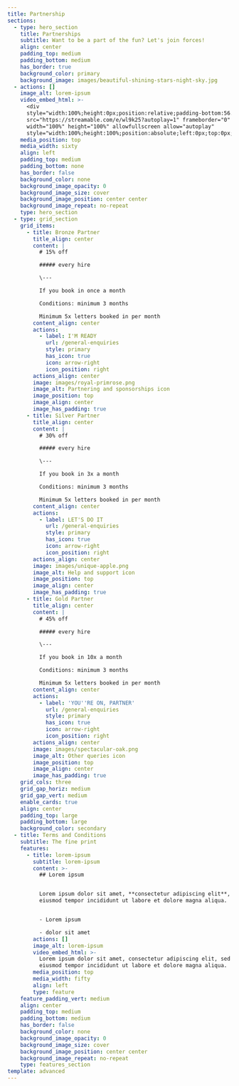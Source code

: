 ```yaml
---
title: Partnership
sections:
  - type: hero_section
    title: Partnerships
    subtitle: Want to be a part of the fun? Let's join forces!
    align: center
    padding_top: medium
    padding_bottom: medium
    has_border: true
    background_color: primary
    background_image: images/beautiful-shining-stars-night-sky.jpg
  - actions: []
    image_alt: lorem-ipsum
    video_embed_html: >-
      <div
      style="width:100%;height:0px;position:relative;padding-bottom:56.250%;"><iframe
      src="https://streamable.com/e/wl9k25?autoplay=1" frameborder="0"
      width="100%" height="100%" allowfullscreen allow="autoplay"
      style="width:100%;height:100%;position:absolute;left:0px;top:0px;overflow:hidden;"></iframe></div>
    media_position: top
    media_width: sixty
    align: left
    padding_top: medium
    padding_bottom: none
    has_border: false
    background_color: none
    background_image_opacity: 0
    background_image_size: cover
    background_image_position: center center
    background_image_repeat: no-repeat
    type: hero_section
  - type: grid_section
    grid_items:
      - title: Bronze Partner
        title_align: center
        content: |
          # 15% off

          ##### every hire

          \---

          If you book in once a month

          Conditions: minimum 3 months

          Minimum 5x letters booked in per month
        content_align: center
        actions:
          - label: I'M READY
            url: /general-enquiries
            style: primary
            has_icon: true
            icon: arrow-right
            icon_position: right
        actions_align: center
        image: images/royal-primrose.png
        image_alt: Partnering and sponsorships icon
        image_position: top
        image_align: center
        image_has_padding: true
      - title: Silver Partner
        title_align: center
        content: |
          # 30% off

          ##### every hire

          \---

          If you book in 3x a month

          Conditions: minimum 3 months

          Minimum 5x letters booked in per month
        content_align: center
        actions:
          - label: LET'S DO IT
            url: /general-enquiries
            style: primary
            has_icon: true
            icon: arrow-right
            icon_position: right
        actions_align: center
        image: images/unique-apple.png
        image_alt: Help and support icon
        image_position: top
        image_align: center
        image_has_padding: true
      - title: Gold Partner
        title_align: center
        content: |
          # 45% off

          ##### every hire

          \---

          If you book in 10x a month

          Conditions: minimum 3 months

          Minimum 5x letters booked in per month
        content_align: center
        actions:
          - label: 'YOU''RE ON, PARTNER'
            url: /general-enquiries
            style: primary
            has_icon: true
            icon: arrow-right
            icon_position: right
        actions_align: center
        image: images/spectacular-oak.png
        image_alt: Other queries icon
        image_position: top
        image_align: center
        image_has_padding: true
    grid_cols: three
    grid_gap_horiz: medium
    grid_gap_vert: medium
    enable_cards: true
    align: center
    padding_top: large
    padding_bottom: large
    background_color: secondary
  - title: Terms and Conditions
    subtitle: The fine print
    features:
      - title: lorem-ipsum
        subtitle: lorem-ipsum
        content: >-
          ## Lorem ipsum


          Lorem ipsum dolor sit amet, **consectetur adipiscing elit**, sed do
          eiusmod tempor incididunt ut labore et dolore magna aliqua.


          - Lorem ipsum

          - dolor sit amet
        actions: []
        image_alt: lorem-ipsum
        video_embed_html: >-
          Lorem ipsum dolor sit amet, consectetur adipiscing elit, sed do
          eiusmod tempor incididunt ut labore et dolore magna aliqua.
        media_position: top
        media_width: fifty
        align: left
        type: feature
    feature_padding_vert: medium
    align: center
    padding_top: medium
    padding_bottom: medium
    has_border: false
    background_color: none
    background_image_opacity: 0
    background_image_size: cover
    background_image_position: center center
    background_image_repeat: no-repeat
    type: features_section
template: advanced
---
```

